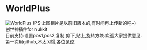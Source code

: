 # WorldPlus
![WorldPlus](https://github.com/xbyg/WorldPlus/blob/master/imgs/WorldPlus1.jpg?raw=true)
    (PS:上图相片是以前旧版本的,有时间再上传新的吧~)<br>
	创世神插件for nukkit<br>
	目前支持:设置pos1,pos2,复制,剪下,贴上,旋转方块.欢迎大家提供意见.<br>
	第一次用github,不太习惯,各位见谅<br>